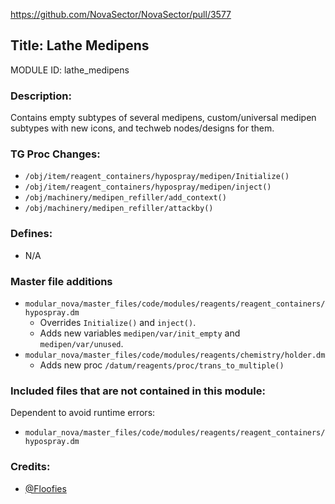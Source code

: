 https://github.com/NovaSector/NovaSector/pull/3577

## Title: Lathe Medipens

MODULE ID: lathe_medipens

### Description:

Contains empty subtypes of several medipens, custom/universal medipen subtypes with new icons, and techweb nodes/designs for them.

### TG Proc Changes:

- `/obj/item/reagent_containers/hypospray/medipen/Initialize()`
- `/obj/item/reagent_containers/hypospray/medipen/inject()`
- `/obj/machinery/medipen_refiller/add_context()`
- `/obj/machinery/medipen_refiller/attackby()`

### Defines:

- N/A

### Master file additions

- `modular_nova/master_files/code/modules/reagents/reagent_containers/hypospray.dm`
  - Overrides `Initialize()` and `inject()`.
  - Adds new variables `medipen/var/init_empty` and `medipen/var/unused`.
- `modular_nova/master_files/code/modules/reagents/chemistry/holder.dm`
  - Adds new proc `/datum/reagents/proc/trans_to_multiple()`

### Included files that are not contained in this module:

Dependent to avoid runtime errors:

- `modular_nova/master_files/code/modules/reagents/reagent_containers/hypospray.dm`

### Credits:
- [@Floofies](https://github.com/Floofies)

